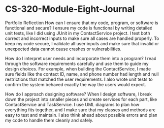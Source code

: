 # CS-320-Module-Eight-Journal

Portfolio Reflection
How can I ensure that my code, program, or software is functional and secure?
I ensure my code is functional by writing detailed unit tests, like I did using JUnit in my ContactService project. I test both correct and incorrect inputs to make sure all cases are handled properly. To keep my code secure, I validate all user inputs and make sure that invalid or unexpected data cannot cause crashes or vulnerabilities.

How do I interpret user needs and incorporate them into a program?
I read through the software requirements carefully and use them to guide my design choices. For example, when building the ContactService, I made sure fields like the contact ID, name, and phone number had length and null restrictions that matched the user requirements. I also wrote unit tests to confirm the system behaved exactly the way the users would expect.

How do I approach designing software?
When I design software, I break down the project into smaller pieces and create services for each part, like ContactService and TaskService. I use UML diagrams to plan how everything fits together, and I make sure that my classes and methods are easy to test and maintain. I also think ahead about possible errors and plan my code to handle them cleanly and safely.
